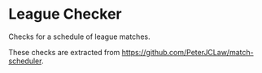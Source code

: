 # League Checker

Checks for a schedule of league matches.

These checks are extracted from https://github.com/PeterJCLaw/match-scheduler.
